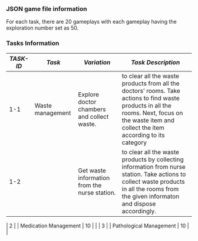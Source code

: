 ### JSON game file information
For each task, there are 20 gameplays with each gameplay having the exploration number set as 50.

### Tasks Information
| ***TASK-ID*** | ***Task*** | ***Variation*** | ***Task Description*** |
| -------------- | ---------- | --------------- | --------------------- |
| 1-1 | Waste management | Explore doctor chambers and collect waste. | to clear all the waste products from all the doctors’ rooms. Take actions to find waste products in all the rooms. Next, focus on the waste item and collect the item according to its category |
| 1-2 |  | Get waste information from the nurse station. | to clear all the waste products by collecting information from nurse station. Take actions to collect waste products in all the rooms from the given informaton and dispose accordingly. |

| 2 |  | Medication Management | 10 |  |
| 3 |  | Pathological Management | 10 |  |
